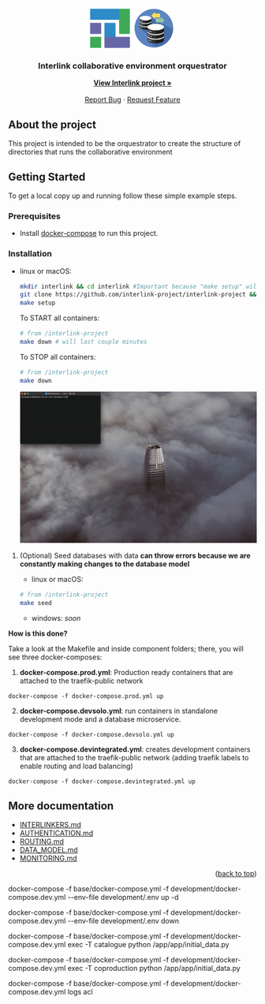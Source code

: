 <div id="top"></div>

<!-- PROJECT LOGO -->
<br />
<div align="center">
  <a href="https://github.com/interlink-project/frontend">
    <img src="docs/images/logo.png" alt="Logo" width="172" height="80">
  </a>
  <h3 align="center">Interlink collaborative environment orquestrator</h3>

  <p align="center">
    <a href="https://interlink-project.eu/"><strong>View Interlink project »</strong></a>
    <br />
    <br />
    <a href="https://github.com/interlink-project/backend/issues">Report Bug</a>
    ·
    <a href="https://github.com/interlink-project/backend/issues">Request Feature</a>
  </p>
</div>


<!-- ABOUT THE PROJECT -->
## About the project

This project is intended to be the orquestrator to create the structure of directories that runs the collaborative environment

<!-- GETTING STARTED -->
## Getting Started

To get a local copy up and running follow these simple example steps.

### Prerequisites

* Install [docker-compose](https://docs.docker.com/compose/install/) to run this project.

### Installation

* linux or macOS: 

    ```sh
    mkdir interlink && cd interlink #Important because "make setup" will create directories on parent
    git clone https://github.com/interlink-project/interlink-project && cd interlink-project
    make setup
    ```

    To START all containers:
    ```sh
    # from /interlink-project
    make down # will last couple minutes
    ```

    To STOP all containers:
    ```sh
    # from /interlink-project
    make down
    ```
    ![Setup](docs/images/main/setup.gif)
    
1. (Optional) Seed databases with data **can throw errors because we are constantly making changes to the database model**

    * linux or macOS: 
    
    ```sh
    # from /interlink-project
    make seed
    ```

    * windows: *soon*

  **How is this done?**

  Take a look at the Makefile and inside component folders; there, you will see three docker-composes:

  1. **docker-compose.prod.yml**: Production ready containers that are attached to the traefik-public network
    
    docker-compose -f docker-compose.prod.yml up

  2. **docker-compose.devsolo.yml**: run containers in standalone development mode and a database microservice.
  
    docker-compose -f docker-compose.devsolo.yml up
  
  3. **docker-compose.devintegrated.yml**: creates development containers that are attached to the traefik-public network (adding traefik labels to enable routing and load balancing)

    docker-compose -f docker-compose.devintegrated.yml up 


## More documentation
* [INTERLINKERS.md](docs/INTERLINKERS.md)
* [AUTHENTICATION.md](docs/AUTHENTICATION.md)
* [ROUTING.md](docs/ROUTING.md)
* [DATA_MODEL.md](docs/DATA_MODEL.md)
* [MONITORING.md](docs/MONITORING.md)

<p align="right">(<a href="#top">back to top</a>)</p>

docker-compose -f base/docker-compose.yml -f development/docker-compose.dev.yml --env-file development/.env up -d

docker-compose -f base/docker-compose.yml -f development/docker-compose.dev.yml --env-file development/.env down

docker-compose -f base/docker-compose.yml -f development/docker-compose.dev.yml exec -T catalogue python /app/app/initial_data.py

docker-compose -f base/docker-compose.yml -f development/docker-compose.dev.yml exec -T coproduction python /app/app/initial_data.py

docker-compose -f base/docker-compose.yml -f development/docker-compose.dev.yml logs acl
